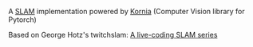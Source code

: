 A [SLAM](https://en.wikipedia.org/wiki/Simultaneous_localization_and_mapping) implementation powered by [Kornia](https://github.com/kornia/kornia) (Computer Vision library for Pytorch)

Based on George Hotz's twitchslam: [A live-coding SLAM series ](https://youtu.be/7Hlb8YX2-W8)